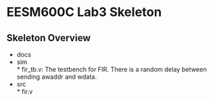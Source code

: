**EESM600C Lab3 Skeleton**
===
**Skeleton Overview**
---
* docs                
* sim                
         * fir_tb.v: The testbench for FIR. There is a random delay between sending awaddr and wdata.              
* src                
        * fir.v                        
